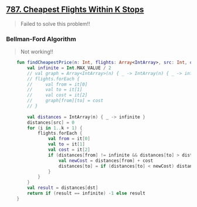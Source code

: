 ## [787. Cheapest Flights Within K Stops](https://leetcode.com/problems/cheapest-flights-within-k-stops/)

> Failed to solve this problem!!

### Bellman-Ford Algorithm
> Not working!!
```kotlin
    fun findCheapestPrice(n: Int, flights: Array<IntArray>, src: Int, dst: Int, k: Int): Int {
        val infinite = Int.MAX_VALUE / 2
        // val graph = Array<IntArray>(n) { _ -> IntArray(n) { _ -> infinite }}
        // flights.forEach { 
        //     val from = it[0]
        //     val to = it[1]
        //     val cost = it[2]
        //     graph[from][to] = cost
        // }
        
        val distances = IntArray(n) { _ -> infinite }
        distances[src] = 0
        for (i in 1..k + 1) {
            flights.forEach {
                val from = it[0]
                val to = it[1]
                val cost = it[2]
                if (distances[from] != infinite && distances[to] > distances[from] + cost) {
                    val newCost = distances[from] + cost
                    distances[to] = if (distances[to] < newCost) distances[to] else newCost
                }
            }
        }
        val result = distances[dst]
        return if (result == infinite) -1 else result
    }
```